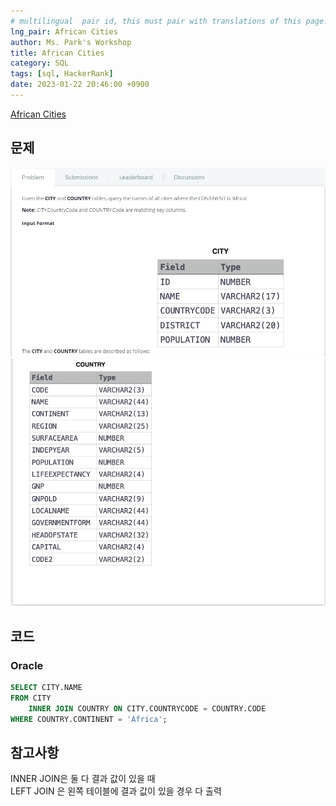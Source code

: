 ```yaml
---
# multilingual  pair id, this must pair with translations of this page. (This name must be unique)
lng_pair: African Cities
author: Ms. Park's Workshop
title: African Cities
category: SQL
tags: [sql, HackerRank]
date: 2023-01-22 20:46:00 +0900
---
```

<!-- 소제목 -->
<!-- outline-start -->
<a href="https://www.hackerrank.com/challenges/african-cities/problem?h_r=internal-search">African Cities</a>
<!-- outline-end -->

<h2>문제</h2>
<img src="/assets/img/posts/sql/African_Cities1.jpg" title="African_Cities1.jpg" alt="African_Cities1.jpg"/><br>
<img src="/assets/img/posts/sql/African_Cities2.jpg" title="African_Cities2.jpg" alt="African_Cities2.jpg"/><br>

<h2>코드</h2>
<h3>Oracle</h3>

```sql
SELECT CITY.NAME
FROM CITY
    INNER JOIN COUNTRY ON CITY.COUNTRYCODE = COUNTRY.CODE
WHERE COUNTRY.CONTINENT = 'Africa';
```

<h2>참고사항</h2>
INNER JOIN은 둘 다 결과 값이 있을 때 <br/>
LEFT JOIN 은 왼쪽 테이블에 결과 값이 있을 경우 다 출력 <br/>
